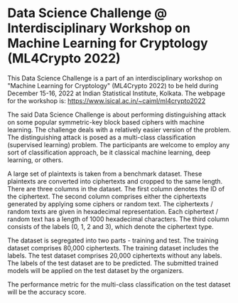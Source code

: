 # Data Science Challenge @ Interdisciplinary Workshop on Machine Learning for Cryptology (ML4Crypto 2022)

This Data Science Challenge is a part of an interdisciplinary workshop on "Machine Learning for Cryptology" (ML4Crypto 2022) to be held during December 15-16, 2022 at Indian Statistical Institute, Kolkata. The webpage for the workshop is: https://www.isical.ac.in/~caiml/ml4crypto2022

The said Data Science Challenge is about performing distinguishing attack on some popular symmetric-key block based ciphers with machine learning. The challenge deals with a relatively easier version of the problem. The distinguishing attack is posed as a multi-class classification (supervised learning) problem. The participants are welcome to employ any sort of classification approach, be it classical machine learning, deep learning, or others.

A large set of plaintexts is taken from a benchmark dataset. These plaintexts are converted into ciphertexts and cropped to the same length. There are three columns in the dataset. The first column denotes the ID of the ciphertext. The second column comprises either the ciphertexts generated by applying some ciphers or random text. The ciphertexts / random texts are given in hexadecimal representation. Each ciphertext / random text has a length of 1000 hexadecimal characters. The third column consists of the labels (0, 1, 2 and 3), which denote the ciphertext type.

The dataset is segregated into two parts - training and test. The training dataset comprises 80,000 ciphertexts. The training dataset includes the labels. The test dataset comprises 20,000 ciphertexts without any labels. The labels of the test dataset are to be predicted. The submitted trained models will be applied on the test dataset by the organizers.

The performance metric for the multi-class classification on the test dataset will be the accuracy score.
